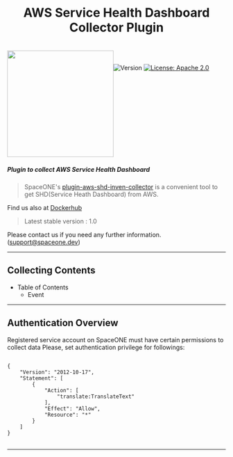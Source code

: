 <h1 align="center">AWS Service Health Dashboard Collector Plugin</h1>  

<br/>  
<div align="center" style="display:flex;">  
  <img width="245" src="https://spaceone-custom-assets.s3.ap-northeast-2.amazonaws.com/console-assets/icons/aws-cloudservice.svg">
  <p> 
    <br>
    <img alt="Version"  src="https://img.shields.io/badge/version-1.0-blue.svg?cacheSeconds=2592000"  />    
    <a href="https://www.apache.org/licenses/LICENSE-2.0"  target="_blank"><img alt="License: Apache 2.0"  src="https://img.shields.io/badge/License-Apache 2.0-yellow.svg" /></a> 
  </p> 
</div>   

##### Plugin to collect AWS Service Health Dashboard 

> SpaceONE's [plugin-aws-shd-inven-collector](https://github.com/spaceone-dev/plugin-aws-shd-inven-collector) is a convenient tool to get SHD(Service Heath Dashboard) from AWS.


Find us also at [Dockerhub](https://hub.docker.com/repository/docker/spaceone/aws-shd-inven-collector)
> Latest stable version : 1.0

Please contact us if you need any further information. (<support@spaceone.dev>)

---

## Collecting Contents

* Table of Contents
    * Event


---

## Authentication Overview

Registered service account on SpaceONE must have certain permissions to collect data Please, set
authentication privilege for followings:

<pre>
<code>
{
    "Version": "2012-10-17",
    "Statement": [
        {
            "Action": [
                "translate:TranslateText"
            ],
            "Effect": "Allow",
            "Resource": "*"
        }
    ]
}
</code>
</pre>


---

